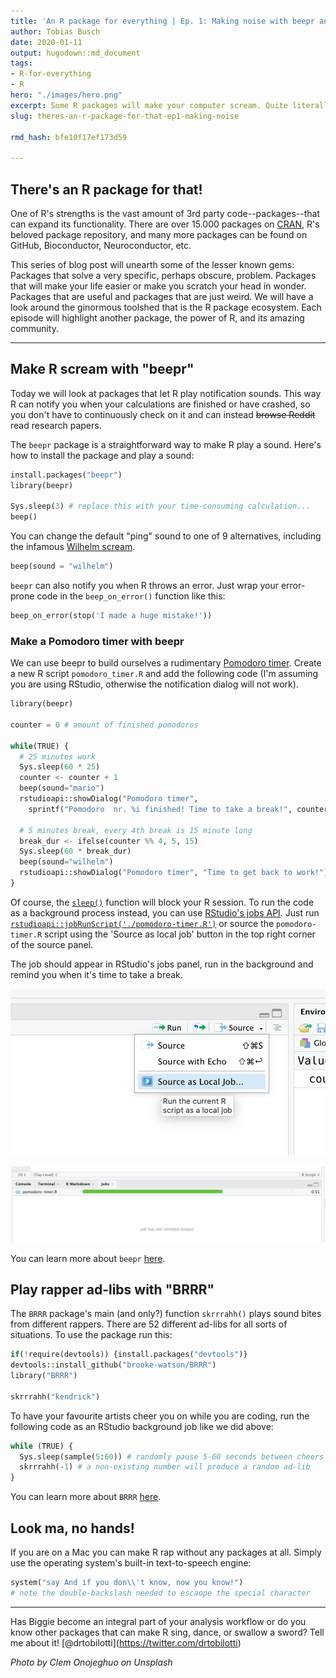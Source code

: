 ```yaml
---
title: 'An R package for everything | Ep. 1: Making noise with beepr and BRRR'
author: Tobias Busch
date: 2020-01-11
output: hugodown::md_document
tags:
- R-for-everything
- R
hero: "./images/hero.png"
excerpt: Some R packages will make your computer scream. Quite literally.
slug: theres-an-r-package-for-that-ep1-making-noise

rmd_hash: bfe10f17ef173d59

---
```


## There's an R package for that!

One of R's strengths is the vast amount of 3rd party code--packages--that can expand its functionality. There are over 15.000 packages on [CRAN](https://cran.r-project.org/), R's beloved package repository, and many more packages can be found on GitHub, Bioconductor, Neuroconductor, etc.

This series of blog post will unearth some of the lesser known gems: Packages that solve a very specific, perhaps obscure, problem. Packages that will make your life easier or make you scratch your head in wonder. Packages that are useful and packages that are just weird. We will have a look around the ginormous toolshed that is the R package ecosystem. Each episode will highlight another package, the power of R, and its amazing community.

------------------------------------------------------------------------

## Make R scream with "beepr"

Today we will look at packages that let R play notification sounds. This way R can notify you when your calculations are finished or have crashed, so you don't have to continuously check on it and can instead ~~browse Reddit~~ read research papers.

The `beepr` package is a straightforward way to make R play a sound. Here's how to install the package and play a sound:

``` python
install.packages("beepr")
library(beepr)

Sys.sleep(3) # replace this with your time-consuming calculation...
beep()
```

You can change the default "ping" sound to one of 9 alternatives, including the infamous [Wilhelm scream](https://en.wikipedia.org/wiki/Wilhelm_scream).

``` python
beep(sound = "wilhelm")
```

`beepr` can also notify you when R throws an error. Just wrap your error-prone code in the `beep_on_error()` function like this:

``` python
beep_on_error(stop('I made a huge mistake!'))
```

### Make a Pomodoro timer with beepr

We can use beepr to build ourselves a rudimentary [Pomodoro timer](https://en.wikipedia.org/wiki/Pomodoro_Technique). Create a new R script `pomodoro_timer.R` and add the following code (I'm assuming you are using RStudio, otherwise the notification dialog will not work).

``` python
library(beepr) 

counter = 0 # amount of finished pomodoros

while(TRUE) {
  # 25 minutes work
  Sys.sleep(60 * 25)
  counter <- counter + 1
  beep(sound="mario")
  rstudioapi::showDialog("Pomodoro timer",
    sprintf("Pomodoro  nr. %i finished! Time to take a break!", counter))
  
  # 5 minutes break, every 4th break is 15 minute long
  break_dur <- ifelse(counter %% 4, 5, 15)
  Sys.sleep(60 * break_dur)
  beep(sound="wilhelm")
  rstudioapi::showDialog("Pomodoro timer", "Time to get back to work!")
}
```

Of course, the [`sleep()`](https://rdrr.io/r/datasets/sleep.html) function will block your R session. To run the code as a background process instead, you can use [RStudio's jobs API](https://blog.rstudio.com/2019/03/14/rstudio-1-2-jobs/). Just run [`rstudioapi::jobRunScript('./pomodoro-timer.R')`](https://rdrr.io/pkg/rstudioapi/man/jobRunScript.html) or source the `pomodoro-timer.R` script using the 'Source as local job' button in the top right corner of the source panel.

The job should appear in RStudio's jobs panel, run in the background and remind you when it's time to take a break.

![the 'source as local job' button in RStudio](./images/screenshot-job.png "the 'source as local job' button in RStudio")

![the Jobs panel in RStudio](./images/screenshot-jobspanel.png "the Jobs panel in RStudio")

You can learn more about `beepr` [here](https://github.com/rasmusab/beepr).

## Play rapper ad-libs with "BRRR"

The `BRRR` package's main (and only?) function `skrrrahh()` plays sound bites from different rappers. There are 52 different ad-libs for all sorts of situations. To use the package run this:

``` python
if(!require(devtools)) {install.packages("devtools")}
devtools::install_github("brooke-watson/BRRR")
library("BRRR")

skrrrahh("kendrick")
```

To have your favourite artists cheer you on while you are coding, run the following code as an RStudio background job like we did above:

``` python
while (TRUE) {
  Sys.sleep(sample(5:60)) # randomly pause 5-60 seconds between cheers
  skrrrahh(-1) # a non-existing number will produce a random ad-lib
}
```

You can learn more about `BRRR` [here](https://github.com/brooke-watson/BRRR).

## Look ma, no hands!

If you are on a Mac you can make R rap without any packages at all. Simply use the operating system's built-in text-to-speech engine:

``` python
system("say And if you don\\'t know, now you know!") 
# note the double-backslash needed to escaope the special character
```

------------------------------------------------------------------------

Has Biggie become an integral part of your analysis workflow or do you know other packages that can make R sing, dance, or swallow a sword? Tell me about it! \[@drtobilotti\](<https://twitter.com/drtobilotti>)

*Photo by Clem Onojeghuo on Unsplash*

